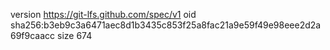 version https://git-lfs.github.com/spec/v1
oid sha256:b3eb9c3a6471aec8d1b3435c853f25a8fac21a9e59f49e98eee2d2a69f9caacc
size 674
